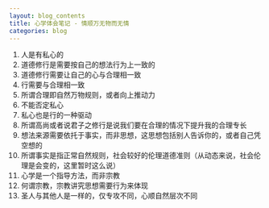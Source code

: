```yaml
---
layout: blog_contents
title: 心学体会笔记 - 情顺万无物而无情
categories: blog
---
```


1. 人是有私心的
2. 道德修行是需要按自己的想法行为上一致的
3. 道德修行需要让自己的心与合理相一致
4. 行需要与合理相一致
5. 所谓合理即自然万物规则，或者向上推动力
6. 不能否定私心
7. 私心也是行的一种驱动
8. 所谓高尚或者说君子之修行是说我们要在合理的情况下提升我的合理专长
9. 想法来源需要依托于事实，而非思想，这思想包括别人告诉你的，或者自己凭空想的
10. 所谓事实是指正常自然规则，社会较好的伦理道德准则（从动态来说，社会伦理是会变的，这里暂时这么说）
11. 心学是一个指导方法，而非宗教
12. 何谓宗教，宗教讲究思想需要行为来体现
13. 圣人与其他人是一样的，仅专攻不同，心顺自然层次不同